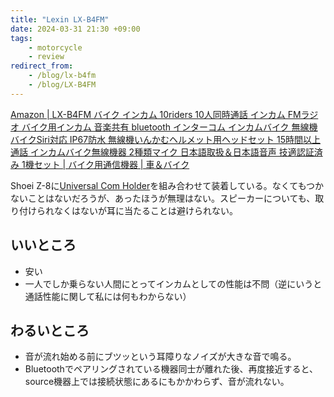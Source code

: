 ```yaml
---
title: "Lexin LX-B4FM"
date: 2024-03-31 21:30 +09:00
tags:
    - motorcycle
    - review
redirect_from:
    - /blog/lx-b4fm
    - /blog/LX-B4FM
---
```


[Amazon \| LX-B4FM バイク インカム 10riders 10人同時通話 インカム FMラジオ バイク用インカム 音楽共有 bluetooth インターコム インカムバイク 無線機バイクSiri対応 IP67防水 無線機いんかむヘルメット用ヘッドセット 15時間以上通話 インカムバイク無線機器 2種類マイク 日本語取扱＆日本語音声 技適認証済み 1機セット \| バイク用通信機器 \| 車＆バイク](https://www.amazon.co.jp/dp/B07DR936VQ?th=1)

Shoei Z-8に[Universal Com Holder](https://www.shoei.com/products/parts/accessory/shoei_universal_com_holder.html)を組み合わせて装着している。なくてもつかないことはないだろうが、あったほうが無理はない。スピーカーについても、取り付けられなくはないが耳に当たることは避けられない。

## いいところ

- 安い
- 一人でしか乗らない人間にとってインカムとしての性能は不問（逆にいうと通話性能に関して私には何もわからない）

## わるいところ

- 音が流れ始める前にブツッという耳障りなノイズが大きな音で鳴る。
- Bluetoothでペアリングされている機器同士が離れた後、再度接近すると、source機器上では接続状態にあるにもかかわらず、音が流れない。
